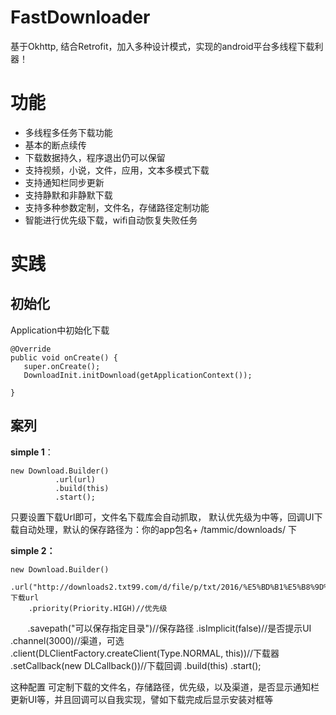 # FastDownloader
基于Okhttp, 结合Retrofit，加入多种设计模式，实现的android平台多线程下载利器！

# 功能 #

- 多线程多任务下载功能
- 基本的断点续传
- 下载数据持久，程序退出仍可以保留
- 支持视频，小说，文件，应用，文本多模式下载
- 支持通知栏同步更新
- 支持静默和非静默下载
- 支持多种参数定制，文件名，存储路径定制功能
- 智能进行优先级下载，wifi自动恢复失败任务


# 实践 #



## 初始化 ##

Application中初始化下载

    @Override
    public void onCreate() {
       super.onCreate();
       DownloadInit.initDownload(getApplicationContext());
  
    }

## 案列 ##

**simple 1**：

    new Download.Builder()
              .url(url)
              .build(this)
              .start();

只要设置下载Url即可，文件名下载库会自动抓取，
默认优先级为中等，回调UI下载自动处理，默认的保存路径为：你的app包名+ /tammic/downloads/   下

**simple 2：**

    new Download.Builder()
        .url("http://downloads2.txt99.com/d/file/p/txt/2016/%E5%BD%B1%E5%B8%9D%E7%9A%84%E8%80%81%E5%A9%86.txt")//下载url
        .priority(Priority.HIGH)//优先级
        .savepath("可以保存指定目录")//保存路径
        .isImplicit(false)//是否提示UI
        .channel(3000)//渠道，可选
        .client(DLClientFactory.createClient(Type.NORMAL, this))//下载器
        .setCallback(new DLCallback())//下载回调
        .build(this)
        .start();

这种配置 可定制下载的文件名，存储路径，优先级，以及渠道，是否显示通知栏更新UI等，并且回调可以自我实现，譬如下载完成后显示安装对框等
